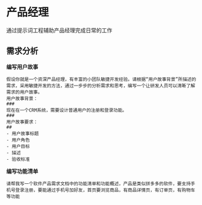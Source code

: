 # 产品经理

通过提示词工程辅助产品经理完成日常的工作

## 需求分析

**编写用户故事**


```
假设你就是一个资深产品经理，有丰富的小团队敏捷开发经验。请根据“用户故事背景”所描述的需求，采用敏捷开发的方法，通过一步步的分析需求和思考，编写一个让研发人员可以清晰了解需求的用户故事。
用户故事背景：
###
现在在一个CRM系统，需要设计普通用户的注册和登录功能。
###
用户故事要求：
##
- 用户故事标题
- 用户角色
- 用户目标
- 描述
- 验收标准
```

**编写功能清单**


```
请帮我写一个软件产品需求文档中的功能清单和功能概述，产品是类似拼多多的软件，要支持手机号登录注册，要能通过手机号加好友，首页要浏览商品，有商品详情页，有订单页，有购物车等功能
```


